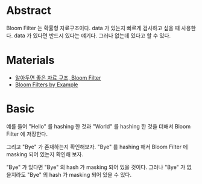 # Abstract

Bloom Filter 는 확률형 자료구조이다. data 가 있는지 빠르게 검사하고 싶을 때
사용한다. data 가 있다면 반드시 있다는 얘기다. 그러나 없는데 있다고 할 수 있다.

# Materials

* [알아두면 좋은 자료 구조, Bloom Filter](https://steemit.com/kr-dev/@heejin/bloom-filter)
* [Bloom Filters by Example](https://llimllib.github.io/bloomfilter-tutorial/)

# Basic

예를 들어 "Hello" 를 hashing 한 것과 "World" 를 hashing 한 것을 더해서 Bloom
Filter 에 저장한다.

그리고 "Bye" 가 존재하는지 확인해보자. "Bye" 를 hashing 해서 Bloom Filter 에
masking 되어 있는지 확인해 보자. 

"Bye"
가 있다면 "Bye" 의 hash 가 masking 되어 있을 것이다. 그러나 "Bye" 가 없을지라도 "Bye" 의 hash 가 masking 되어 있을 수 있다. 
